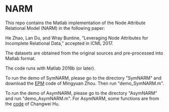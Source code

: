 # NARM

This repo contains the Matlab implementation of the Node Attribute Relational Model (NARM) in the following paper:

He Zhao, Lan Du, and Wray Buntine, “Leveraging Node Attributes for Incomplete Relational Data," accepted in ICML 2017. 

The datasets are obtained from the original sources and pre-processed into Matlab format.

The code runs with Matlab 2016b (or later).

To run the demo of SymNARM, please go to the directory "SymNARM" and download the [EPM](https://github.com/mingyuanzhou/EPM) code of Mingyuan Zhou. Then run "demo_SymNARM.m".

To run the demo of AsymNARM, please go to the directory "AsymNARM" and run "demo_AsymNARM.m".
For AsymNARM, some functions are from the [code](http://people.duke.edu/~ch237/Softwares/hiercode.zip) of Changwei Hu.




